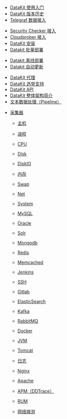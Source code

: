 - [DataKit 使用入门](datakit-how-to)
- [DataKit 版本历史](changelog)
- [Telegraf 数据接入](telegraf)
<!-- - [Prometheus 数据接入](prometheus) -->
- [Security Checker 接入](sec-checker)
- [Cloudprober 接入](cloudprober)
- [DataKit 安装](datakit-install)
- [Datakit 批量部署](datakit-batch-deploy)
<!-- - [DataKit Docker 安装](datakit-docker-install) -->
- [Datakit 离线部署](datakit-offline-install)
- [Datakit 自动更新](datakit-update-crontab)
<!-- - [Datakit 公网部署](datakit-on-public) -->
- [DataKit 代理](proxy)
- [DataKit 选举支持](election)
- [DataKit API](apis)
- [DataKit 整体架构简介](datakit-arch)
- [文本数据处理（Pipeline）](pipeline)
<!-- - [DataKit 支持的数据类型](datatypes) -->
<!-- - [DataWay](dataway) -->
- [采集器]()
	- [主机](hostobject)
	- [进程](host_processes)
	- [CPU](cpu)
	- [Disk](disk)
	- [DiskIO](diskio)
	- [内存](mem)
	- [Swap](swap)
	- [Net](net)
	- [System](system)

	- [MySQL](mysql)
	- [Oracle](oracle)
	- [Solr](solr)
	- [Mongodb](mongodb)

	- [Redis](redis)
	- [Memcached](memcached)

	- [Jenkins](jenkins)
	- [SSH](ssh)
	- [Gitlab](gitlab)

	- [ElasticSearch](elasticsearch)
	- [Kafka](kafka)
	- [RabbitMQ](rabbitmq)

	- [Docker](docker)
	- [JVM](jvm)
	- [Tomcat](tomcat)
	- [日志](logging)
	- [Nginx](nginx)
	- [Apache](apache)

	- [APM（DDTrace）](ddtrace)
	- [RUM](rum)
	- [网络拨测](dialtesting)
